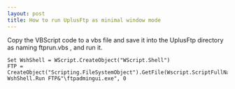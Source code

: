```yaml
---
layout: post
title: How to run UplusFtp as minimal window mode
---
```


Copy the VBScript code to a vbs file and save it into the UplusFtp directory as naming ftprun.vbs , and run it.

	Set WshShell = WScript.CreateObject("WScript.Shell")
	FTP = CreateObject("Scripting.FileSystemObject").GetFile(Wscript.ScriptFullName).ParentFolder.Path
	WshShell.Run FTP&"\ftpadmingui.exe", 0

